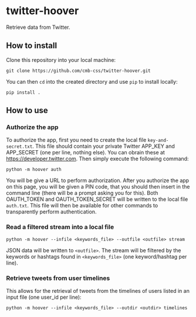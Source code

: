 # twitter-hoover
Retrieve data from Twitter.

## How to install

Clone this repository into your local machine:

`git clone https://github.com/cmb-css/twitter-hoover.git`

You can then `cd` into the created directory and use `pip` to install locally:

`pip install .`

## How to use

### Authorize the app

To authorize the app, first you need to create the local file `key-and-secret.txt`. This file should contain your private Twitter APP_KEY and APP_SECRET (one per line, nothing else). You can obrain these at https://developer.twitter.com. Then simply execute the following command:

`python -m hoover auth`

You will be give a URL to perform authorization. After you authorize the app on this page, you will be given a PIN code, that you should then insert in the command line (there will be a prompt asking you for this). Both OAUTH_TOKEN and OAUTH_TOKEN_SECRET will be written to the local file `auth.txt`. This file will then be available for other commands to transparently perform authentication.

### Read a filtered stream into a local file

`python -m hoover --infile <keywords_file> --outfile <outfile> stream`

JSON data will be written to `<outfile>`. The stream will be filtered by the keywords or hashtags found in `<keywords_file>` (one keyword/hashtag per line).

### Retrieve tweets from user timelines

This allows for the retrieval of tweets from the timelines of users listed in an input file (one user_id per line):

`python -m hoover --infile <keywords_file> --outdir <outdir> timelines`